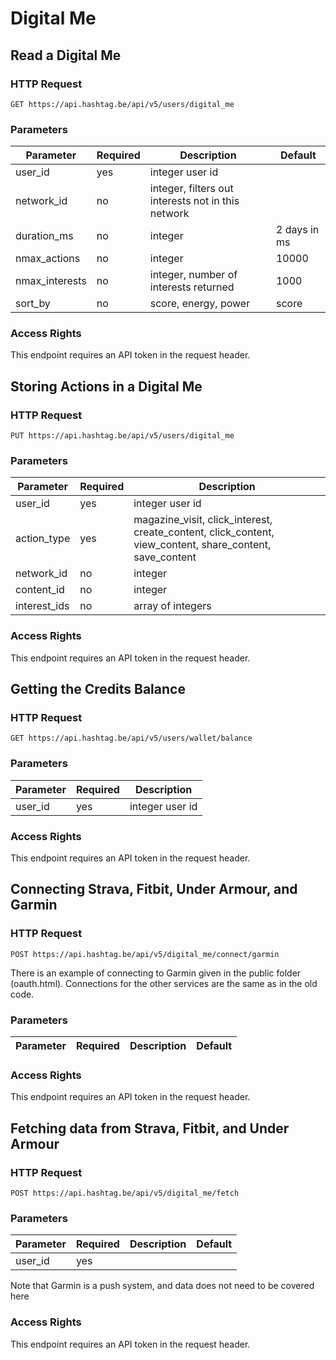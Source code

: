 # Digital Me




## Read a Digital Me

### HTTP Request

`GET https://api.hashtag.be/api/v5/users/digital_me`

### Parameters

Parameter | Required | Description | Default
--------- | -------- | ----------- | -------
user_id | yes | integer user id |
network_id | no | integer, filters out interests not in this network |
duration_ms | no | integer | 2 days in ms
nmax_actions | no | integer | 10000
nmax_interests | no | integer, number of interests returned | 1000
sort_by | no | score, energy, power | score

### Access Rights

This endpoint requires an API token in the request header.






## Storing Actions in a Digital Me

### HTTP Request

`PUT https://api.hashtag.be/api/v5/users/digital_me`

### Parameters

Parameter | Required | Description
--------- | -------- | -----------
user_id | yes | integer user id
action_type | yes | magazine_visit, click_interest, create_content, click_content, view_content, share_content, save_content
network_id | no | integer
content_id | no | integer
interest_ids | no | array of integers

### Access Rights

This endpoint requires an API token in the request header.





## Getting the Credits Balance

### HTTP Request

`GET https://api.hashtag.be/api/v5/users/wallet/balance`

### Parameters

Parameter | Required | Description
--------- | -------- | -----------
user_id | yes | integer user id

### Access Rights

This endpoint requires an API token in the request header.








## Connecting Strava, Fitbit, Under Armour, and Garmin

### HTTP Request

`POST https://api.hashtag.be/api/v5/digital_me/connect/garmin`

There is an example of connecting to Garmin given in the public folder (oauth.html). Connections for the other services are the same as in the old code.

### Parameters

Parameter | Required | Description | Default
--------- | -------- | ----------- | -------

### Access Rights

This endpoint requires an API token in the request header.





## Fetching data from Strava, Fitbit, and Under Armour

### HTTP Request

`POST https://api.hashtag.be/api/v5/digital_me/fetch`

### Parameters

Parameter | Required | Description | Default
--------- | -------- | ----------- | -------
user_id | yes | |

Note that Garmin is a push system, and data does not need to be covered here

### Access Rights

This endpoint requires an API token in the request header.


